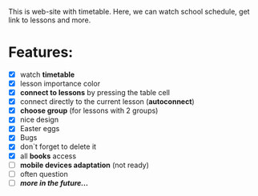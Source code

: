This is web-site with timetable. Here, we can watch school schedule, get link to lessons and more.

# Features:
  - [x] watch **timetable**
  - [x] lesson importance color
  - [x] **connect to lessons** by pressing the table cell
  - [x] connect directly to the current lesson (**autoconnect**)
  - [x] **choose group** (for lessons with 2 groups)
  - [x] nice design
  - [x] Easter eggs
  - [x] Bugs
  - [x] don`t forget to delete it
  - [x] all **books** access
  - [ ] **mobile devices adaptation** (not ready)
  - [ ] often question
  - [ ] ***more in the future...***
